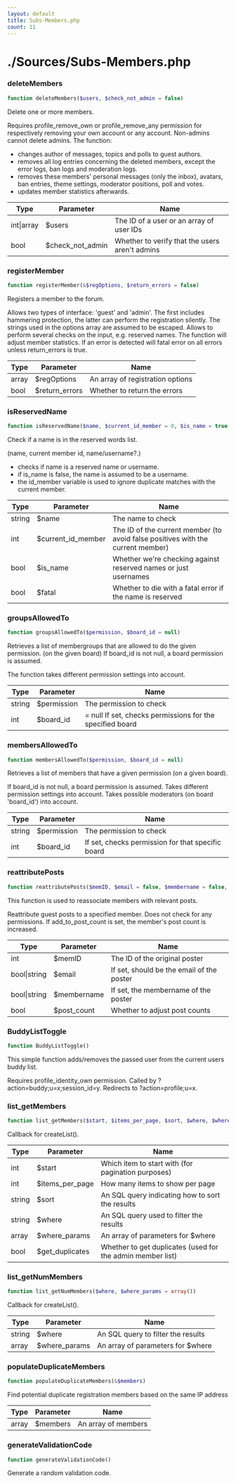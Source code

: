 ```yaml
---
layout: default
title: Subs-Members.php
count: 11
---
```


# ./Sources/Subs-Members.php

### deleteMembers

```php
function deleteMembers($users, $check_not_admin = false)
```
Delete one or more members.

Requires profile_remove_own or profile_remove_any permission for
respectively removing your own account or any account.
Non-admins cannot delete admins.
The function:
  - changes author of messages, topics and polls to guest authors.
  - removes all log entries concerning the deleted members, except the
error logs, ban logs and moderation logs.
  - removes these members' personal messages (only the inbox), avatars,
ban entries, theme settings, moderator positions, poll and votes.
  - updates member statistics afterwards.

Type|Parameter|Name
---|---|---
int&#124;array|$users|The ID of a user or an array of user IDs
bool|$check_not_admin|Whether to verify that the users aren't admins
### registerMember

```php
function registerMember(&$regOptions, $return_errors = false)
```
Registers a member to the forum.

Allows two types of interface: 'guest' and 'admin'. The first
includes hammering protection, the latter can perform the
registration silently.
The strings used in the options array are assumed to be escaped.
Allows to perform several checks on the input, e.g. reserved names.
The function will adjust member statistics.
If an error is detected will fatal error on all errors unless return_errors is true.

Type|Parameter|Name
---|---|---
array|$regOptions|An array of registration options
bool|$return_errors|Whether to return the errors
### isReservedName

```php
function isReservedName($name, $current_id_member = 0, $is_name = true, $fatal = true)
```
Check if a name is in the reserved words list.

(name, current member id, name/username?.)
- checks if name is a reserved name or username.
- if is_name is false, the name is assumed to be a username.
- the id_member variable is used to ignore duplicate matches with the
current member.

Type|Parameter|Name
---|---|---
string|$name|The name to check
int|$current_id_member|The ID of the current member (to avoid false positives with the current member)
bool|$is_name|Whether we're checking against reserved names or just usernames
bool|$fatal|Whether to die with a fatal error if the name is reserved
### groupsAllowedTo

```php
function groupsAllowedTo($permission, $board_id = null)
```
Retrieves a list of membergroups that are allowed to do the given
permission. (on the given board)
If board_id is not null, a board permission is assumed.

The function takes different permission settings into account.

Type|Parameter|Name
---|---|---
string|$permission|The permission to check
int|$board_id|= null If set, checks permissions for the specified board
### membersAllowedTo

```php
function membersAllowedTo($permission, $board_id = null)
```
Retrieves a list of members that have a given permission
(on a given board).

If board_id is not null, a board permission is assumed.
Takes different permission settings into account.
Takes possible moderators (on board 'board_id') into account.

Type|Parameter|Name
---|---|---
string|$permission|The permission to check
int|$board_id|If set, checks permission for that specific board
### reattributePosts

```php
function reattributePosts($memID, $email = false, $membername = false, $post_count = false)
```
This function is used to reassociate members with relevant posts.

Reattribute guest posts to a specified member.
Does not check for any permissions.
If add_to_post_count is set, the member's post count is increased.

Type|Parameter|Name
---|---|---
int|$memID|The ID of the original poster
bool&#124;string|$email|If set, should be the email of the poster
bool&#124;string|$membername|If set, the membername of the poster
bool|$post_count|Whether to adjust post counts
### BuddyListToggle

```php
function BuddyListToggle()
```
This simple function adds/removes the passed user from the current users buddy list.

Requires profile_identity_own permission.
Called by ?action=buddy;u=x;session_id=y.
Redirects to ?action=profile;u=x.

### list_getMembers

```php
function list_getMembers($start, $items_per_page, $sort, $where, $where_params = array(), $get_duplicates = false)
```
Callback for createList().



Type|Parameter|Name
---|---|---
int|$start|Which item to start with (for pagination purposes)
int|$items_per_page|How many items to show per page
string|$sort|An SQL query indicating how to sort the results
string|$where|An SQL query used to filter the results
array|$where_params|An array of parameters for $where
bool|$get_duplicates|Whether to get duplicates (used for the admin member list)
### list_getNumMembers

```php
function list_getNumMembers($where, $where_params = array())
```
Callback for createList().



Type|Parameter|Name
---|---|---
string|$where|An SQL query to filter the results
array|$where_params|An array of parameters for $where
### populateDuplicateMembers

```php
function populateDuplicateMembers(&$members)
```
Find potential duplicate registration members based on the same IP address



Type|Parameter|Name
---|---|---
array|$members|An array of members
### generateValidationCode

```php
function generateValidationCode()
```
Generate a random validation code.



